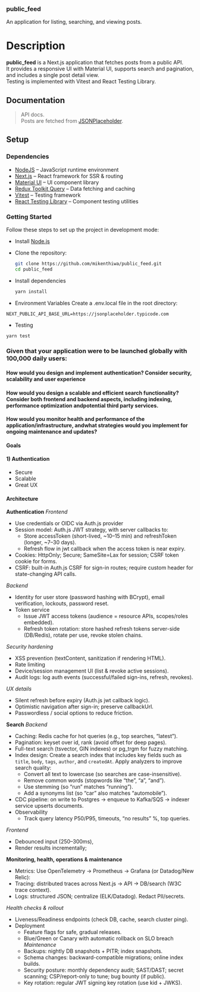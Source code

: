 ### public_feed

An application for listing, searching, and viewing posts.

# Description

**public_feed** is a Next.js application that fetches posts from a public API.  
It provides a responsive UI with Material UI, supports search and pagination, and includes a single post detail view.  
Testing is implemented with Vitest and React Testing Library.


## Documentation

> API docs.  
Posts are fetched from [JSONPlaceholder](https://jsonplaceholder.typicode.com/posts).

## Setup

### Dependencies

- [NodeJS](https://github.com/nodejs/node) – JavaScript runtime environment
- [Next.js](https://nextjs.org/) – React framework for SSR & routing
- [Material UI](https://mui.com/) – UI component library
- [Redux Toolkit Query](https://redux-toolkit.js.org/rtk-query/overview) – Data fetching and caching
- [Vitest](https://vitest.dev/) – Testing framework
- [React Testing Library](https://testing-library.com/docs/react-testing-library/intro/) – Component testing utilities

### Getting Started

Follow these steps to set up the project in development mode:

- Install [Node.js](https://nodejs.org/en/download/)
- Clone the repository:
  ```bash
  git clone https://github.com/mikenthiwa/public_feed.git
  cd public_feed
  ```
  
- Install dependencies
    ```bash
  yarn install
  ```

- Environment Variables
Create a .env.local file in the root directory:

```
NEXT_PUBLIC_API_BASE_URL=https://jsonplaceholder.typicode.com
```

- Testing
```bash
yarn test
```

### Given that your application were to be launched globally with 100,000 daily users:

#### How would you design and implement authentication? Consider security, scalability and user experience
#### How would you design a scalable and efficient search functionality? Consider both frontend and backend aspects, including indexing, performance optimization andpotential third party services.
#### How would you monitor health and performance of the application/infrastructure, andwhat strategies would you implement for ongoing maintenance and updates?
#### Goals
#### 1) Authentication
- Secure
- Scalable 
- Great UX
#### Architecture
**Authentication**
 *Frontend*
 - Use credentials or OIDC via Auth.js provider
 - Session model: Auth.js JWT strategy, with server callbacks to:
    - Store accessToken (short-lived, ~10–15 min) and refreshToken (longer, ~7–30 days).
    - Refresh flow in jwt callback when the access token is near expiry.
 - Cookies: HttpOnly; Secure; SameSite=Lax for session; CSRF token cookie for forms.
 - CSRF: built-in Auth.js CSRF for sign-in routes; require custom header for state-changing API calls.
 
 *Backend*
 - Identity for user store (password hashing with BCrypt), email verification, lockouts, password reset.
 - Token service 
    - Issue JWT access tokens (audience = resource APIs, scopes/roles embedded).
    - Refresh token rotation: store hashed refresh tokens server-side (DB/Redis), rotate per use, revoke stolen chains.
    
 *Security hardening*
  - XSS prevention (textContent, sanitization if rendering HTML).
  - Rate limiting
  - Device/session management UI (list & revoke active sessions).
  - Audit logs: log auth events (successful/failed sign-ins, refresh, revokes).
 
 *UX details*
  - Silent refresh before expiry (Auth.js jwt callback logic).
  - Optimistic navigation after sign-in; preserve callbackUrl.
  - Passwordless / social options to reduce friction.

**Search**
 *Backend*
  - Caching: Redis cache for hot queries (e.g., top searches, “latest”).
  - Pagination: keyset over id, rank (avoid offset for deep pages).
  - Full-text search (tsvector, GIN indexes) or pg_trgm for fuzzy matching.
  - Index design: Create a search index that includes key fields such as `title`, `body`, `tags`, `author`, and `createdAt`.
    Apply analyzers to improve search quality:
      - Convert all text to lowercase (so searches are case-insensitive).
      - Remove common words (stopwords like “the”, “a”, “and”).
      - Use stemming (so “run” matches “running”).
      - Add a synonyms list (so “car” also matches “automobile”).
  - CDC pipeline: on write to Postgres → enqueue to Kafka/SQS → indexer service upserts documents.
  - Observability
    - Track query latency P50/P95, timeouts, “no results” %, top queries.


 *Frontend*
  - Debounced input (250–300ms),
  - Render results incrementally;

**Monitoring, health, operations & maintenance**
 - Metrics: Use OpenTelemetry → Prometheus → Grafana (or Datadog/New Relic):
 - Tracing: distributed traces across Next.js → API → DB/search (W3C trace context).
 - Logs: structured JSON; centralize (ELK/Datadog). Redact PII/secrets.
    
  *Health checks & rollout*
   - Liveness/Readiness endpoints (check DB, cache, search cluster ping).
   - Deployment
     - Feature flags for safe, gradual releases.
     - Blue/Green or Canary with automatic rollback on SLO breach
  *Maintenance*
     - Backups: nightly DB snapshots + PITR; index snapshots.
     - Schema changes: backward-compatible migrations; online index builds.
     - Security posture: monthly dependency audit; SAST/DAST; secret scanning; CSP/report-only to tune; bug bounty (if public).
     - Key rotation: regular JWT signing key rotation (use kid + JWKS).
    
    
